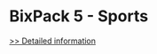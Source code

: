 # BixPack 5 - Sports
[>> Detailed information](https://secure.shareit.com/shareit/product.html?productid=300522437&affiliateid=200057808)